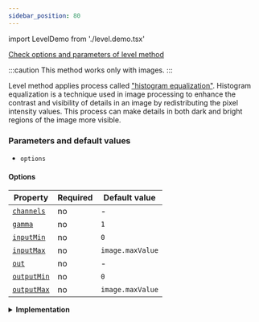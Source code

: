```yaml
---
sidebar_position: 80
---
```


import LevelDemo from './level.demo.tsx'

[Check options and parameters of level method](https://image-js.github.io/image-js-typescript/classes/Image.html#level 'github.io link')

:::caution
This method works only with images.
:::

Level method applies process called ["histogram equalization"](https://en.wikipedia.org/wiki/Histogram_equalization 'wikipedia link on histogram equalization').
Histogram equalization is a technique used in image processing to enhance the contrast and visibility of details in an image by redistributing the pixel intensity values.
This process can make details in both dark and bright regions of the image more visible.

<LevelDemo />

### Parameters and default values

- `options`

#### Options

| Property                                                                                             | Required | Default value    |
| ---------------------------------------------------------------------------------------------------- | -------- | ---------------- |
| [`channels`](https://image-js.github.io/image-js-typescript/interfaces/LevelOptions.html#channels)   | no       | -                |
| [`gamma`](https://image-js.github.io/image-js-typescript/interfaces/LevelOptions.html#gamma)         | no       | `1`              |
| [`inputMin`](https://image-js.github.io/image-js-typescript/interfaces/LevelOptions.html#inputMin)   | no       | `0`              |
| [`inputMax`](https://image-js.github.io/image-js-typescript/interfaces/LevelOptions.html#inputMax)   | no       | `image.maxValue` |
| [`out`](https://image-js.github.io/image-js-typescript/interfaces/LevelOptions.html#out)             | no       | -                |
| [`outputMin`](https://image-js.github.io/image-js-typescript/interfaces/LevelOptions.html#outputMin) | no       | `0`              |
| [`outputMax`](https://image-js.github.io/image-js-typescript/interfaces/LevelOptions.html#outputMax) | no       | `image.maxValue` |

<details>
<summary><b>Implementation</b></summary>

Here's how level filter is implemented in ImageJS:

_Input border values selection_: The first step is to choose the range of values that the filter must redistribute.

_Output border values selection_: Then the range of output values must be chosen. It is necessary to understand in what output limits should lie pixels that belong to the input values set.

_Calculation of the values_: After getting input and output values each pixel is compared with input values and a ratio is calculated by using formula:

$$
\dfrac{value - inputMin}{inputMax - inputMin}
$$

where $$value$$ is a value of a pixel which is within the input borders. If value is outside of input limits it is equal to maximum input value.
From there the formula is reciprocated to compute new output value.

:::caution
`gamma` option allows choosing the curve by which points will be connected. It uses [Bezier curves](https://en.wikipedia.org/wiki/B%C3%A9zier_curve 'wikipedia link on bezier curves') to manipulate this shape. The bigger the value, the smoother the connection is.
:::

_Setting the values_: After calculating it, the filter replaces the original pixel value with this levelled value. This process is repeated for every pixel in the image, as the window moves over the entire image.

</details>

